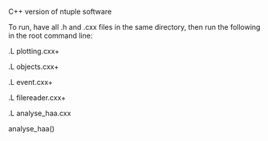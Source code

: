 C++ version of ntuple software

To run, have all .h and .cxx files in the same directory, then run the following in the root command line:



.L plotting.cxx+



.L objects.cxx+


.L event.cxx+


.L filereader.cxx+


.L analyse_haa.cxx


analyse_haa()

